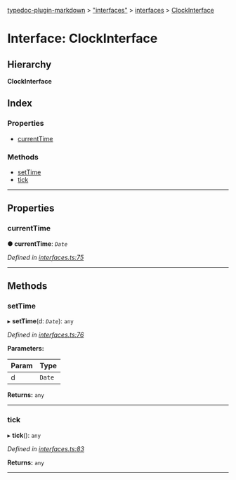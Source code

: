[typedoc-plugin-markdown](../README.md) > ["interfaces"](../modules/_interfaces_.md) > [interfaces](../modules/_interfaces_.interfaces.md) > [ClockInterface](../interfaces/_interfaces_.interfaces.clockinterface.md)

# Interface: ClockInterface

## Hierarchy

**ClockInterface**

## Index

### Properties

* [currentTime](_interfaces_.interfaces.clockinterface.md#currenttime)

### Methods

* [setTime](_interfaces_.interfaces.clockinterface.md#settime)
* [tick](_interfaces_.interfaces.clockinterface.md#tick)

---

## Properties

<a id="currenttime"></a>

###  currentTime

**● currentTime**: *`Date`*

*Defined in [interfaces.ts:75](https://github.com/tgreyjs/typedoc-plugin-markdown/blob/master/test/src/interfaces.ts#L75)*

___

## Methods

<a id="settime"></a>

###  setTime

▸ **setTime**(d: *`Date`*): `any`

*Defined in [interfaces.ts:76](https://github.com/tgreyjs/typedoc-plugin-markdown/blob/master/test/src/interfaces.ts#L76)*

**Parameters:**

| Param | Type |
| ------ | ------ |
| d | `Date` | 

**Returns:** `any`

___

<a id="tick"></a>

###  tick

▸ **tick**(): `any`

*Defined in [interfaces.ts:83](https://github.com/tgreyjs/typedoc-plugin-markdown/blob/master/test/src/interfaces.ts#L83)*

**Returns:** `any`

___

